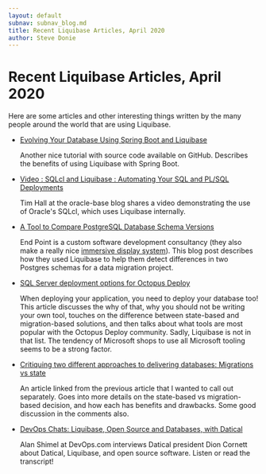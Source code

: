 ```yaml
---
layout: default
subnav: subnav_blog.md
title: Recent Liquibase Articles, April 2020
author: Steve Donie
---
```

# Recent Liquibase Articles, April 2020

Here are some articles and other interesting things written by the many people around
the world that are using Liquibase.

* [Evolving Your Database Using Spring Boot and Liquibase](https://medium.com/@harittweets/evolving-your-database-using-spring-boot-and-liquibase-844fcd7931da)

  Another nice tutorial with source code available on GitHub. Describes the benefits of using Liquibase with
  Spring Boot.
  
* [Video : SQLcl and Liquibase : Automating Your SQL and PL/SQL Deployments](https://oracle-base.com/blog/2020/03/02/video-sqlcl-and-liquibase-automating-your-sql-and-pl-sql-deployments/)

  Tim Hall at the oracle-base blog shares a video demonstrating the use of Oracle's SQLcl, which uses Liquibase internally. 
  
* [A Tool to Compare PostgreSQL Database Schema Versions](https://www.endpoint.com/blog/2020/02/11/compare-postgresql-schema-versions)

  End Point is a custom software development consultancy (they also make a really nice [immersive display system](https://liquidgalaxy.endpoint.com/)). 
  This blog post describes how they used Liquibase to help them detect differences in two Postgres schemas for a data migration project. 

* [SQL Server deployment options for Octopus Deploy](https://octopus.com/blog/sql-server-deployment-options-for-octopus-deploy)

  When deploying your application, you need to deploy your database too! This article discusses the why of that, why you should not
  be writing your own tool, touches on the difference between state-based and migration-based solutions, and then talks about what
  tools are most popular with the Octopus Deploy community. Sadly, Liquibase is not in that list. The tendency of Microsoft shops
  to use all Microsoft tooling seems to be a strong factor.
  
* [Critiquing two different approaches to delivering databases: Migrations vs state](http://workingwithdevs.com/delivering-databases-migrations-vs-state/)

  An article linked from the previous article that I wanted to call out separately. Goes into more details on the
  state-based vs migration-based decision, and how each has benefits and drawbacks. Some good discussion in the comments also.
  
* [DevOps Chats: Liquibase, Open Source and Databases, with Datical](https://devops.com/devops-chats-liquibase-open-source-and-databases-with-datical/)

  Alan Shimel at DevOps.com interviews Datical president Dion Cornett about Datical, Liquibase, and open source software. Listen or read the transcript!
